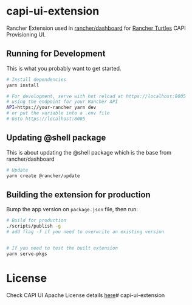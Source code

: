 # capi-ui-extension
Rancher Extension used in [rancher/dashboard](https://github.com/rancher/dashboard) for [Rancher Turtles](https://docs.rancher-turtles.com/docs/category/getting-started/) CAPI Provisioning UI.


## Running for Development
This is what you probably want to get started.
```bash
# Install dependencies
yarn install

# For development, serve with hot reload at https://localhost:8005
# using the endpoint for your Rancher API
API=https://your-rancher yarn dev
# or put the variable into a .env file
# Goto https://localhost:8005
```

## Updating @shell package
This is about updating the @shell package which is the base from rancher/dashboard
```bash
# Update
yarn create @rancher/update
```

## Building the extension for production
Bump the app version on `package.json` file, then run:
```bash
# Build for production
./scripts/publish -g 
# add flag -f if you need to overwrite an existing version


# If you need to test the built extension
yarn serve-pkgs
```


License
=======
Check CAPI UI Apache License details [here](LICENSE)# capi-ui-extension